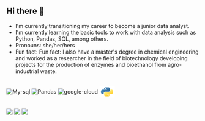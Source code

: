 ## Hi there 👋

- I'm currently transitioning my career to become a junior data analyst.
- I'm currently learning the basic tools to work with data analysis such as Python, Pandas, SQL, among others.
- Pronouns: she/her/hers
- Fun fact: Fun fact: I also have a master's degree in chemical engineering and worked as a researcher in the field of biotechnology developing projects for the production of enzymes and bioethanol from agro-industrial waste.

<div style="display: inline_block"><br>
  <img align="center" alt="My-sql" height="30" width="40" src="https://cdn.jsdelivr.net/gh/devicons/devicon@latest/icons/mysql/mysql-plain-wordmark.svg">
  <img align="center" alt="Pandas" height="30" width="40" src= "https://cdn.jsdelivr.net/gh/devicons/devicon@latest/icons/pandas/pandas-original-wordmark.svg">
  <img align="center" alt="google-cloud" height="30" width="40" src="https://cdn.jsdelivr.net/gh/devicons/devicon@latest/icons/googlecloud/googlecloud-original.svg">
  <img align="center" alt="Rafa-Python" height="30" width="40" src="https://raw.githubusercontent.com/devicons/devicon/master/icons/python/python-original.svg">
</div>
  
  ##
 
<div> 
 <a href="https://discord.gg/wagxzStdcR" target="_blank"><img src="https://img.shields.io/badge/Discord-7289DA?style=for-the-badge&logo=discord&logoColor=white" target="_blank"></a> 
  <a href = "mailto:contatopatriciagvasc@gmail.com"><img src="https://img.shields.io/badge/-Gmail-%23333?style=for-the-badge&logo=gmail&logoColor=white" target="_blank"></a>
  <a href="https://www.linkedin.com/in/patr%C3%ADciagarciavasconselos/" target="_blank"><img src="https://img.shields.io/badge/-LinkedIn-%230077B5?style=for-the-badge&logo=linkedin&logoColor=white" target="_blank"></a> 
  
</div>
